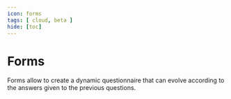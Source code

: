 ```yaml
---
icon: forms
tags: [ cloud, beta ]
hide: [toc]
---
```

# Forms

Forms allow to create a dynamic questionnaire that can evolve according to the answers given to the previous questions.
